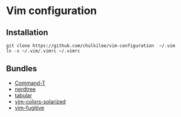 # Vim configuration

## Installation

    git clone https://github.com/chulkilee/vim-configuration  ~/.vim
    ln -s ~/.vim/.vimrc ~/.vimrc

## Bundles

- [Command-T](https://github.com/wincent/Command-T)
- [nerdtree](https://github.com/scrooloose/nerdtree)
- [tabular](https://github.com/godlygeek/tabular)
- [vim-colors-solarized](https://github.com/altercation/vim-colors-solarized)
- [vim-fugitive](https://github.com/tpope/vim-fugitive)
